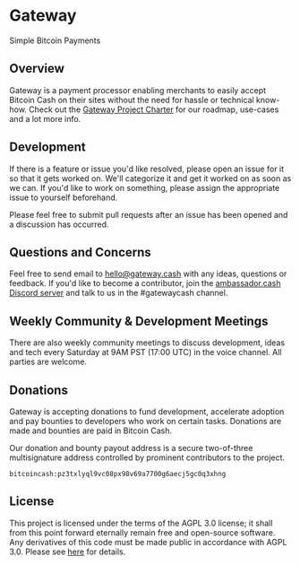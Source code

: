 # Gateway

Simple Bitcoin Payments

## Overview

Gateway is a payment processor enabling merchants to easily accept
Bitcoin Cash on their sites without the need for hassle or technical
know-how. Check out the [Gateway Project Charter](CHARTER.md)
for our roadmap, use-cases and a lot more info.

## Development

If there is a feature or issue you'd like resolved, please open
an issue for it so that it gets worked on. We'll categorize it and 
get it worked on as soon as we can. If you'd like to work on 
something, please assign the appropriate issue to yourself 
beforehand.

Please feel free to submit pull requests after an issue has been 
opened and a discussion has occurred.

## Questions and Concerns

Feel free to send email to <hello@gateway.cash> with any ideas, 
questions or feedback. If you'd like to become a contributor, join 
the [ambassador.cash Discord server](http://ambassador.cash) and talk
to us in the #gatewaycash channel.

## Weekly Community & Development Meetings

There are also weekly community meetings to discuss development, 
ideas and tech every Saturday at 9AM PST (17:00 UTC) in the voice 
channel. All parties are welcome.

## Donations

Gateway is accepting donations to fund development, accelerate
adoption and pay bounties to developers who work on certain tasks.
Donations are made and bounties are paid in Bitcoin Cash.

Our donation and bounty payout address is a secure two-of-three
multisignature address controlled by prominent contributors to the
project.

```
bitcoincash:pz3txlyql9vc08px98v69a7700g6aecj5gc0q3xhng
```

## License

This project is licensed under the terms of the AGPL 3.0 license; it
shall from this point forward eternally remain free and open-source
software. Any derivatives of this code must be made public in
accordance with AGPL 3.0. Please see
[here](https://opensource.org/licenses/AGPL-3.0) for details.
